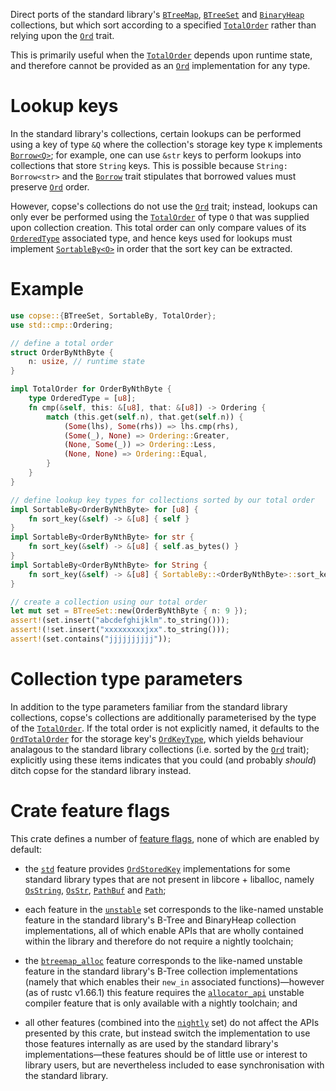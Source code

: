 Direct ports of the standard library's [`BTreeMap`][std::collections::BTreeMap],
[`BTreeSet`][std::collections::BTreeSet] and [`BinaryHeap`][std::collections::BinaryHeap]
collections, but which sort according to a specified [`TotalOrder`] rather than relying upon
the [`Ord`] trait.

This is primarily useful when the [`TotalOrder`] depends upon runtime state, and therefore
cannot be provided as an [`Ord`] implementation for any type.

# Lookup keys
In the standard library's collections, certain lookups can be performed using a key of type
`&Q` where the collection's storage key type `K` implements [`Borrow<Q>`]; for example, one
can use `&str` keys to perform lookups into collections that store `String` keys.  This is
possible because `String: Borrow<str>` and the [`Borrow`] trait stipulates that borrowed
values must preserve [`Ord`] order.

However, copse's collections do not use the [`Ord`] trait; instead, lookups can only ever
be performed using the [`TotalOrder`] of type `O` that was supplied upon collection
creation.  This total order can only compare values of its [`OrderedType`] associated type,
and hence keys used for lookups must implement [`SortableBy<O>`] in order that the sort key
can be extracted.

# Example
```rust
use copse::{BTreeSet, SortableBy, TotalOrder};
use std::cmp::Ordering;

// define a total order
struct OrderByNthByte {
    n: usize, // runtime state
}

impl TotalOrder for OrderByNthByte {
    type OrderedType = [u8];
    fn cmp(&self, this: &[u8], that: &[u8]) -> Ordering {
        match (this.get(self.n), that.get(self.n)) {
            (Some(lhs), Some(rhs)) => lhs.cmp(rhs),
            (Some(_), None) => Ordering::Greater,
            (None, Some(_)) => Ordering::Less,
            (None, None) => Ordering::Equal,
        }
    }
}

// define lookup key types for collections sorted by our total order
impl SortableBy<OrderByNthByte> for [u8] {
    fn sort_key(&self) -> &[u8] { self }
}
impl SortableBy<OrderByNthByte> for str {
    fn sort_key(&self) -> &[u8] { self.as_bytes() }
}
impl SortableBy<OrderByNthByte> for String {
    fn sort_key(&self) -> &[u8] { SortableBy::<OrderByNthByte>::sort_key(self.as_str()) }
}

// create a collection using our total order
let mut set = BTreeSet::new(OrderByNthByte { n: 9 });
assert!(set.insert("abcdefghijklm".to_string()));
assert!(!set.insert("xxxxxxxxxjxx".to_string()));
assert!(set.contains("jjjjjjjjjj"));
```

# Collection type parameters
In addition to the type parameters familiar from the standard library collections, copse's
collections are additionally parameterised by the type of the [`TotalOrder`].  If the
total order is not explicitly named, it defaults to the [`OrdTotalOrder`] for the storage
key's [`OrdKeyType`], which yields behaviour analagous to the standard library
collections (i.e. sorted by the [`Ord`] trait); explicitly using these items indicates
that you could (and probably *should*) ditch copse for the standard library instead.

# Crate feature flags
This crate defines a number of [feature flags], none of which are enabled by default:

* the [`std`] feature provides [`OrdStoredKey`] implementations for some standard library
  types that are not present in libcore + liballoc, namely [`OsString`], [`OsStr`],
  [`PathBuf`] and [`Path`];

* each feature in the [`unstable`] set corresponds to the like-named unstable feature in
  the standard library's B-Tree and BinaryHeap collection implementations, all of which
  enable APIs that are wholly contained within the library and therefore do not require
  a nightly toolchain;

* the [`btreemap_alloc`] feature corresponds to the like-named unstable feature in the
  standard library's B-Tree collection implementations (namely that which enables their
  `new_in` associated functions)—however (as of rustc v1.66.1) this feature requires
  the [`allocator_api`] unstable compiler feature that is only available with a nightly
  toolchain; and

* all other features (combined into the [`nightly`] set) do not affect the APIs presented
  by this crate, but instead switch the implementation to use those features internally
  as are used by the standard library's implementations—these features should be of
  little use or interest to library users, but are nevertheless included to ease
  synchronisation with the standard library.

[std::collections::BTreeMap]: https://doc.rust-lang.org/std/collections/struct.BTreeMap.html
[std::collections::BTreeSet]: https://doc.rust-lang.org/std/collections/struct.BTreeSet.html
[std::collections::BinaryHeap]: https://doc.rust-lang.org/std/collections/struct.BinaryHeap.html
[`Ord`]: https://doc.rust-lang.org/std/cmp/trait.Ord.html
[`Borrow`]: https://doc.rust-lang.org/std/borrow/trait.Borrow.html
[`Borrow<Q>`]: https://doc.rust-lang.org/std/borrow/trait.Borrow.html
[`Ord::cmp`]: https://doc.rust-lang.org/std/cmp/trait.Ord.html#tymethod.cmp
[`OsString`]: https://doc.rust-lang.org/std/ffi/os_str/struct.OsString.html
[`OsStr`]: https://doc.rust-lang.org/std/ffi/os_str/struct.OsStr.html
[`PathBuf`]: https://doc.rust-lang.org/std/path/struct.PathBuf.html
[`Path`]: https://doc.rust-lang.org/std/path/struct.Path.html

[`TotalOrder`]: https://docs.rs/copse/latest/copse/trait.TotalOrder.html
[`OrderedType`]: https://docs.rs/copse/latest/copse/trait.TotalOrder.html#associatedtype.OrderedType
[`SortableBy<O>`]: https://docs.rs/copse/latest/copse/trait.SortableBy.html
[`OrdTotalOrder`]: https://docs.rs/copse/latest/copse/default/struct.OrdTotalOrder.html
[`OrdStoredKey`]: https://docs.rs/copse/latest/copse/default/trait.OrdStoredKey.html
[`OrdKeyType`]: https://docs.rs/copse/latest/copse/default/trait.OrdStoredKey.html#associatedtype.OrdKeyType

[feature flags]: https://docs.rs/crate/copse/latest/features
[`std`]: https://docs.rs/crate/copse/latest/features#std
[`unstable`]: https://docs.rs/crate/copse/latest/features#unstable
[`btreemap_alloc`]: https://docs.rs/crate/copse/latest/features#btreemap_alloc
[`allocator_api`]: https://docs.rs/crate/copse/latest/features#allocator_api
[`nightly`]: https://docs.rs/crate/copse/latest/features#nightly
